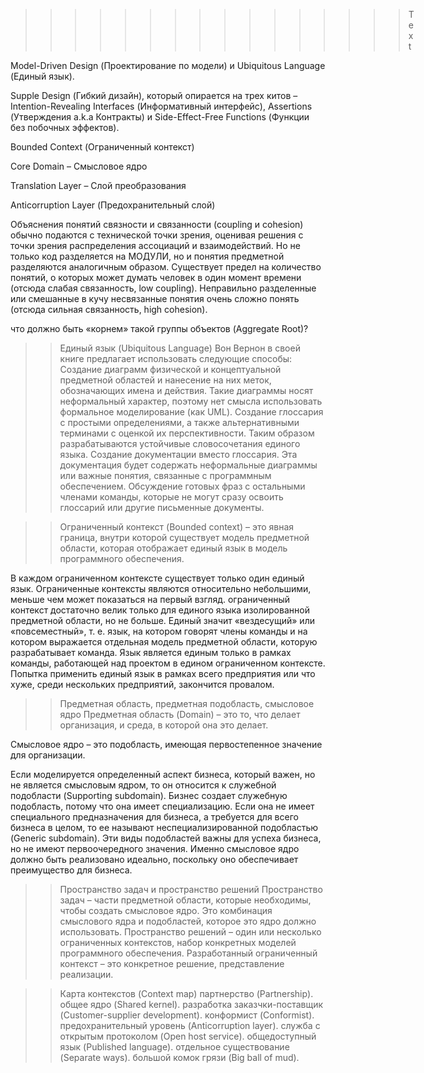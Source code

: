﻿>>>>>>>>>>>>>>>> Text

Model-Driven Design (Проектирование по модели) и Ubiquitous Language (Единый язык).

Supple Design (Гибкий дизайн), который опирается на трех китов – Intention-Revealing Interfaces (Информативный интерфейс), Assertions (Утверждения a.k.a Контракты) и Side-Effect-Free Functions (Функции без побочных эффектов).

Bounded Context (Ограниченный контекст)

Core Domain – Смысловое ядро

Translation Layer – Слой преобразования

Anticorruption Layer (Предохранительный слой)

Объяснения понятий связности и связанности (coupling и cohesion) обычно подаются с технической точки зрения, оценивая решения с точки зрения распределения ассоциаций и взаимодействий. Но не только код разделяется на МОДУЛИ, но и понятия предметной разделяются аналогичным образом. Существует предел на количество понятий, о которых может думать человек в один момент времени (отсюда слабая связанность, low coupling). Неправильно разделенные или смешанные в кучу несвязанные понятия очень сложно понять (отсюда сильная связанность, high cohesion).

что должно быть «корнем» такой группы объектов (Aggregate Root)?



>> Единый язык (Ubiquitous Language)
Вон Вернон в своей книге предлагает использовать следующие способы:
Создание диаграмм физической и концептуальной предметной областей и нанесение на них меток, обозначающих имена и действия. Такие диаграммы носят неформальный характер, поэтому нет смысла использовать формальное моделирование (как UML).
Создание глоссария с простыми определениями, а также альтернативными терминами с оценкой их перспективности. Таким образом разрабатываются устойчивые словосочетания единого языка.
Создание документации вместо глоссария. Эта документация будет содержать неформальные диаграммы или важные понятия, связанные с программным обеспечением.
Обсуждение готовых фраз с остальными членами команды, которые не могут сразу освоить глоссарий или другие письменные документы.


>> Ограниченный контекст (Bounded context)
– это явная граница, внутри которой существует модель предметной области, которая отображает единый язык в модель программного обеспечения.

В каждом ограниченном контексте существует только один единый язык.
Ограниченные контексты являются относительно небольшими, меньше чем может показаться на первый взгляд. ограниченный контекст достаточно велик только для единого языка изолированной предметной области, но не больше.
Единый значит «вездесущий» или «повсеместный», т. е. язык, на котором говорят члены команды и на котором выражается отдельная модель предметной области, которую разрабатывает команда.
Язык является единым только в рамках команды, работающей над проектом в едином ограниченном контексте.
Попытка применить единый язык в рамках всего предприятия или что хуже, среди нескольких предприятий, закончится провалом.

>> Предметная область, предметная подобласть, смысловое ядро
Предметная область (Domain) – это то, что делает организация, и среда, в которой она это делает.

Смысловое ядро – это подобласть, имеющая первостепенное значение для организации. 

Если моделируется определенный аспект бизнеса, который важен, но не является смысловым ядром, то он относится к служебной подобласти (Supporting subdomain). Бизнес создает служебную подобласть, потому что она имеет специализацию. Если она не имеет специального предназначения для бизнеса, а требуется для всего бизнеса в целом, то ее называют неспециализированной подобластью (Generic subdomain). Эти виды подобластей важны для успеха бизнеса, но не имеют первоочередного значения. Именно смысловое ядро должно быть реализовано идеально, поскольку оно обеспечивает преимущество для бизнеса.



>> Пространство задач и пространство решений
Пространство задач – части предметной области, которые необходимы, чтобы создать смысловое ядро. Это комбинация смыслового ядра и подобластей, которое это ядро должно использовать.
Пространство решений – один или несколько ограниченных контекстов, набор конкретных моделей программного обеспечения. Разработанный ограниченный контекст – это конкретное решение, представление реализации.


>> Карта контекстов (Context map)
партнерство (Partnership).
общее ядро (Shared kernel).
разработка заказчки-поставщик (Customer-supplier development).
конформист (Conformist).
предохранительный уровень (Anticorruption layer).
служба с открытым протоколом (Open host service).
общедоступный язык (Published language).
отдельное существование (Separate ways).
большой комок грязи (Big ball of mud).






